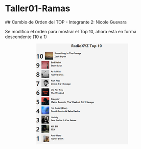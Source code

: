 # Taller01-Ramas



\## Cambio de Orden del TOP - Integrante 2: Nicole Guevara

Se modifico el orden para mostrar el Top 10, ahora esta en forma descendente (10 a 1)



<p align="center">
  <img src="TopMusical/Orden_10_1.png" alt="Orden Descendente" width="300">
</p>
